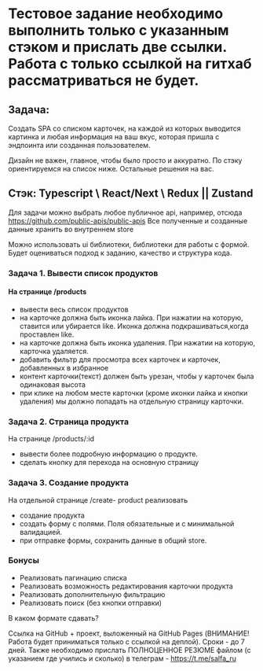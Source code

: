 # Тестовое задание необходимо выполнить только с указанным стэком и прислать две ссылки. Работа с только ссылкой на гитхаб рассматриваться не будет.

## Задача:

Создать SPA со списком карточек, на каждой из которых выводится картинка и любая информация на ваш вкус, которая пришла
с эндпоинта или созданная пользователем.

Дизайн не важен, главное, чтобы было просто и аккуратно. По стэку ориентируемся на список ниже. Остальные решения на
вас.

## Стэк: Typescript \ React/Next \ Redux || Zustand

Для задачи можно выбрать любое публичное api, например, отсюда https://github.com/public-apis/public-apis Все полученные
и созданные данные хранить во внутреннем store

Можно использовать ui библиотеки, библиотеки для работы с формой.
Будет оцениваться подход к заданию, качество и структура кода.

### Задача 1. Вывести список продуктов

#### На странице /products
- вывести весь список продуктов 
- на карточке должна быть иконка лайка. При нажатии на которую, ставится или убирается like. Иконка должна подкрашиваться,когда проставлен like.
- на карточке должна быть иконка удаления. При нажатии на которую, карточка удаляется.
- добавить фильтр для просмотра всех карточек и карточек, добавленных в избранное
- контент карточки(текст) должен быть урезан, чтобы у карточек была одинаковая высота
- при клике на любом месте карточки (кроме иконки лайка и кнопки удаления) мы должно попадать на отдельную страницу карточки.

### Задача 2. Страница продукта

На странице /products/:id
- вывести более подробную информацию о продукте.
- сделать кнопку для перехода на основную страницу
### Задача 3. Создание продукта
На отдельной странице /create- product реализовать 
- создание продукта
- создать форму с полями. Поля обязательные и с минимальной валидацией.
- при отправке формы, сохранить данные в общий store.

### Бонусы

- Реализовать пагинацию списка
- Реализовать возможность редактирования карточки продукта
- Реализовать дополнительную фильтрацию
- Реализовать поиск (без кнопки отправки)

В каком формате сдавать?

Ссылка на GitHub + проект, выложенный на GitHub Pages (ВНИМАНИЕ! Работа будет приниматься только с ссылкой на деплой).
Сроки - до 7 дней.
Также необходимо прислать ПОЛНОЦЕННОЕ РЕЗЮМЕ файлом (с указанием где учились и сколько) в
телеграм - https://t.me/salfa_ru



